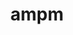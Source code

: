 ---
title: "ampm"
url: /san-jose/ampm-avenida-central-rogelio-fernandez-gueell/
shop: Lebensmittel
---